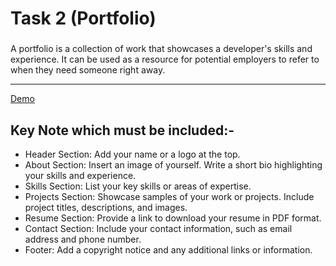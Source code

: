 # Task 2 (Portfolio)
###
  A portfolio is a collection of work that showcases a developer's skills and experience. It can be used as a resource for potential employers to refer to when they need someone right away.
***
[Demo](https://drive.google.com/file/d/1pY_VTbdrQojj0rjbAMJqf9poyq-CMG0w/view)
## Key Note which must be included:-
- Header Section: Add your name or a logo at the top.
- About Section: Insert an image of yourself.
Write a short bio highlighting your skills and experience.
- Skills Section: List your key skills or areas of expertise.
- Projects Section: Showcase samples of your work or projects.
Include project titles, descriptions, and images.
- Resume Section: Provide a link to download your resume in PDF format.
- Contact Section: Include your contact information, such as email address and phone
number.
- Footer: Add a copyright notice and any additional links or information.
